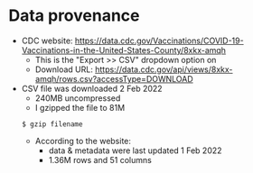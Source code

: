 
# Data provenance

* CDC website: https://data.cdc.gov/Vaccinations/COVID-19-Vaccinations-in-the-United-States-County/8xkx-amqh
  * This is the "Export >> CSV" dropdown option on 
  * Download URL: https://data.cdc.gov/api/views/8xkx-amqh/rows.csv?accessType=DOWNLOAD
* CSV file was downloaded 2 Feb 2022
  * 240MB uncompressed
  * I gzipped the file to 81M
  ```
  $ gzip filename
  ```
  * According to the website: 
    * data & metadata were last updated 1 Feb 2022
    * 1.36M rows and 51 columns
